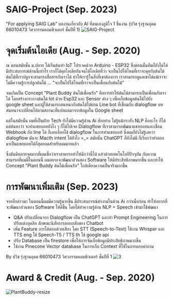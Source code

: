 # SAIG-Project (Sep. 2023)
"For applying SAIG Lab" ผลงานเกี่ยวกับ AI ที่ตนเองภูมิใจ 1 ชิ้นงาน (ปวิช รุ่งฐานอุดม 66010473 วิศวกรรมคอมพิวเตอร์ ชั้นปีที่ 1)
![SAIG-Project](https://github.com/pawito236/SAIG-Project/assets/44425803/3b93e8b3-f126-46a5-886d-0d9c19d23f34)

# จุดเริ่มต้นไอเดีย (Aug. - Sep. 2020)
ณ ตอนสมัยชั้น ม.ปลาย ได้เริ่มต้นทำ IoT โปรเจคด้วย Arduino - ESP32 ซึ่งตอนนั้นทีมก็ยังไม่ได้มีประสบการณ์ด้านนี้เท่าไร เราก็ได้คุยไอเดียกันจนได้ไอเดียที่ว่า จะเป็นไปได้ไหมที่เราจะคุยกับต้นไม้ ต้นไม้ที่เราปลูกจะสามารถสื่อสารกับเราได้ ทำให้เรารู้ในสิ่งที่เขาต้องการ เราสามารถดูแลเขาได้แม้เราจะไม่มีความรู้การปลูกต้นไม้ ... "จะเป็นไปได้ไหมที่เราจะเป็นเพื่อนกับต้นไม้" 

จนเกิดเป็น Concept "Plant Buddy ต้นไม้เพื่อนรัก" คือการทำให้ต้นไม้สามารถเป็นเพื่อนกับเราได้ โดยสร้างกระถางต้นไม้ Iot ด้วย Esp32 และ Sensor ต่าง ๆ เพื่อเก็บข้อมูลต้นไม้ไปยัง google sheet  และผู้ใช้สามารถสนทนากับต้นไม้ได้ผ่าน Line bot ที่เชื่อมกับ dialogflow บทสนทนาจะเปลี่ยนไปตามสถานะที่แปลผลมาจากข้อมูลใน Google sheet

แต่ในสมัยนั้น ผมที่เป็นฝ่าย Tech ยังไม่มีความรู้ด้าน Ai สักอย่าง ไม่รู้แม้กระทั่ง NLP คืออะไร ก็ได้แต่ค้นหาว่า จะทำแชทบอทยังไง ๆ ก็ได้ไปเจอ Dialogflow ที่เราสามารถพัฒนาแชทบอทและเชื่อม Webhook กับ line ได้ ก็เลยเลือกใช้ dialogflow ในการทำแชทบอท้ ซึ่งผมก็ยังไม่รู้เลยว่า dialogflow มันจะ Macth intent ได้ยังไง =_= สมัยนั้น ChatGPT ก็ยังไม่มี ก็เรียกว่าทำออกมาเป็นแชทบอทได้ก็สุดยอดสำหรับผมมากแล้ว

ซึ่งมันมีหลายจุดมากที่ผมเชื่อว่าเราสามารถทำให้ดีกว่านี้ได้ แล้วด้วยเทคโนโลยีปัจจุบัน กับความสามารถที่ผมมีในตอนนี้ ผมอยากจะพัฒนาส่วนของ Software ให้มีประสิทธิภาพมากขึ้น และทำให้ Concept "Plant Buddy ต้นไม้เพื่อนรัก" ใกล้เคียงความเป็นจริงมากขึ้น

# การพัฒนาเพิ่มเติม (Sep. 2023)
จากที่กล่าวมา ในตอนนี้ผมมีความรู้มากขึ้น มีประสบการณ์ทำงานในด้าน Ai กว่าเมื่อก่อน ทำให้อยากที่จะพัฒนาส่วนของ Software ให้ดีขึ้น โดยได้ทำความรู้ด้าน NLP + Speech เข้ามาใช้พํฒนา
- Q&A ปรับเปลี่ยนจาก Dialogflow เป็น ChatGPT และทำ Prompt Engineering ในการปรับแต่งบุคลิก ลักษณะนิสัยการตอบกลับของ Chatbot
- เพิ่ม Feature การโต้ตอบด้วยเสียง โดย STT (Speech-to-Text) ใช้งาน Whisper และ TTS eng ใช้ Speech-T5 / TTS th ใช้ google api
- ปรับ Database เป็น firestore เพื่อให้การจัดเก็บข้อมูลมีประสิทธิภาพมากขึ้น
- ใช้งาน Pinecone Vector database ในการเก็บ Context ที่ใช้ในการตอบคำถาม

By ปวิช รุ่งฐานอุดม 66010473 วิศวกรรมคอมพิวเตอร์ ชั้นปีที่ 1
![3](https://github.com/pawito236/SAIG-Project/assets/44425803/38a989ca-1ee9-4490-9368-975a7cbc354f)

# Award & Credit (Aug. - Sep. 2020)
![PlantBuddy-resize](https://github.com/pawito236/SAIG-Project/assets/44425803/ff408dea-ace4-4992-8e04-1aa001483888)
